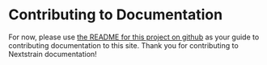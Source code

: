 # Contributing to Documentation

For now, please use [the README for this project on github](https://github.com/nextstrain/docs.nextstrain.org#docsnextstrainorg) as your guide to contributing documentation to this site.
Thank you for contributing to Nextstrain documentation!

